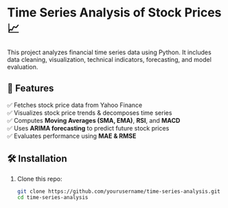 # Time Series Analysis of Stock Prices 📈

This project analyzes financial time series data using Python. It includes data cleaning, visualization, technical indicators, forecasting, and model evaluation.

## 📌 Features
✅ Fetches stock price data from Yahoo Finance  
✅ Visualizes stock price trends & decomposes time series  
✅ Computes **Moving Averages (SMA, EMA)**, **RSI**, and **MACD**  
✅ Uses **ARIMA forecasting** to predict future stock prices  
✅ Evaluates performance using **MAE & RMSE**  

## 🛠 Installation
1. Clone this repo:
   ```sh
   git clone https://github.com/yourusername/time-series-analysis.git
   cd time-series-analysis
